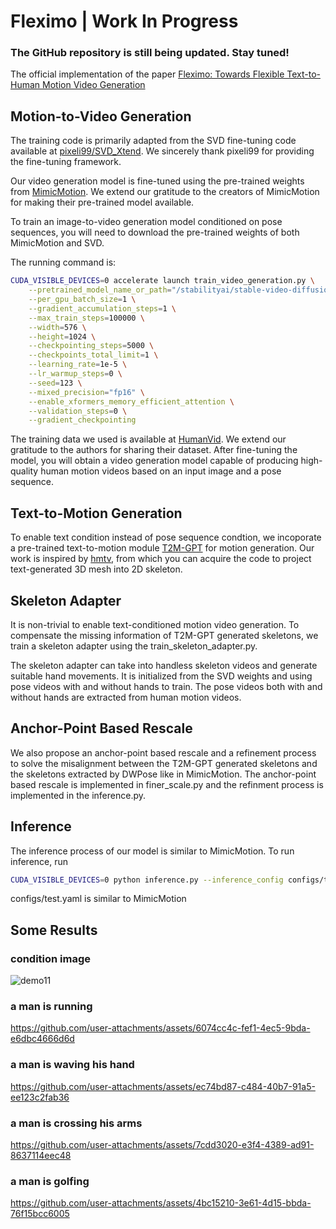 # Fleximo | Work In Progress
### The GitHub repository is still being updated. Stay tuned!


The official implementation of the paper [Fleximo: Towards Flexible Text-to-Human Motion Video Generation](https://arxiv.org/abs/2411.19459)

## Motion-to-Video Generation
The training code is primarily adapted from the SVD fine-tuning code available at [pixeli99/SVD_Xtend](https://github.com/pixeli99/SVD_Xtend/blob/main/train_svd.py). We sincerely thank pixeli99 for providing the fine-tuning framework.

Our video generation model is fine-tuned using the pre-trained weights from [MimicMotion](https://github.com/Tencent/MimicMotion). We extend our gratitude to the creators of MimicMotion for making their pre-trained model available.

To train an image-to-video generation model conditioned on pose sequences, you will need to download the pre-trained weights of both MimicMotion and SVD.


The running command is:

```bash
CUDA_VISIBLE_DEVICES=0 accelerate launch train_video_generation.py \
    --pretrained_model_name_or_path="/stabilityai/stable-video-diffusion-img2vid-xt-1-1" \
    --per_gpu_batch_size=1 \
    --gradient_accumulation_steps=1 \
    --max_train_steps=100000 \
    --width=576 \
    --height=1024 \
    --checkpointing_steps=5000 \
    --checkpoints_total_limit=1 \
    --learning_rate=1e-5 \
    --lr_warmup_steps=0 \
    --seed=123 \
    --mixed_precision="fp16" \
    --enable_xformers_memory_efficient_attention \
    --validation_steps=0 \
    --gradient_checkpointing
```


The training data we used is available at [HumanVid](https://github.com/zhenzhiwang/HumanVid). We extend our gratitude to the authors for sharing their dataset. After fine-tuning the model, you will obtain a video generation model capable of producing high-quality human motion videos based on an input image and a pose sequence.


## Text-to-Motion Generation
To enable text condition instead of pose sequence condtion, we incoporate a pre-trained text-to-motion module [T2M-GPT](https://github.com/Mael-zys/T2M-GPT) for motion generation. Our work is inspired by [hmtv](https://github.com/CSJasper/HMTV), from which you can acquire the code to project text-generated 3D mesh into 2D skeleton. 

## Skeleton Adapter 
It is non-trivial to enable text-conditioned motion video generation. To compensate the missing information of T2M-GPT generated skeletons, we train a skeleton adapter using the train_skeleton_adapter.py.

The skeleton adapter can take into handless skeleton videos and generate suitable hand movements. It is initialized from the SVD weights and using pose videos with and without hands to train. The pose videos both with and without hands are extracted from human motion videos.


##  Anchor-Point Based Rescale
We also propose an anchor-point based rescale and a refinement process to solve the misalignment between the T2M-GPT generated skeletons and the skeletons extracted by DWPose like in MimicMotion.  The anchor-point based rescale is implemented in finer_scale.py and the refinment process is implemented in the inference.py.

##  Inference
The inference process of our model is similar to MimicMotion. To run inference, run

```bash
CUDA_VISIBLE_DEVICES=0 python inference.py --inference_config configs/test.yaml
```
configs/test.yaml is similar to MimicMotion


##  Some Results
### condition image
![demo11](https://github.com/user-attachments/assets/be565953-e45c-4ff5-bd84-1d03c1207f3c)

### a man is running

https://github.com/user-attachments/assets/6074cc4c-fef1-4ec5-9bda-e6dbc4666d6d

### a man is waving his hand

https://github.com/user-attachments/assets/ec74bd87-c484-40b7-91a5-ee123c2fab36

### a man is crossing his arms


https://github.com/user-attachments/assets/7cdd3020-e3f4-4389-ad91-8637114eec48

### a man is golfing



https://github.com/user-attachments/assets/4bc15210-3e61-4d15-bbda-76f15bcc6005

